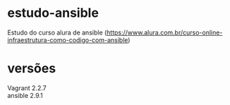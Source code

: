 # estudo-ansible

Estudo do curso alura de ansible (https://www.alura.com.br/curso-online-infraestrutura-como-codigo-com-ansible)

# versões

Vagrant 2.2.7\
ansible 2.9.1
